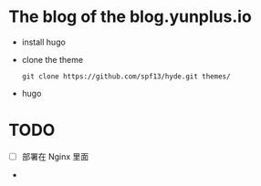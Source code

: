 # The blog of the blog.yunplus.io

- install hugo

- clone the theme

  `git clone https://github.com/spf13/hyde.git themes/`

- hugo


# TODO

- [ ] 部署在 Nginx 里面
- 